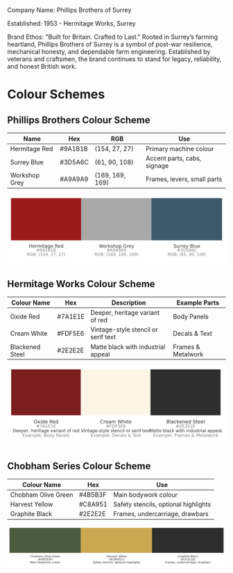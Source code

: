 Company Name: Phillips Brothers of Surrey

Established: 1953 - Hermitage Works, Surrey

Brand Ethos:
"Built for Britain. Crafted to Last."
Rooted in Surrey’s farming heartland, Phillips Brothers of Surrey is a symbol of post-war resilience, mechanical honesty, and dependable farm engineering. Established by veterans and craftsmen, the brand continues to stand for legacy, reliability, and honest British work.

# Colour Schemes

## Phillips Brothers Colour Scheme

| Name          | Hex     | RGB             | Use                         | 
| ------------- | ------- | --------------- | --------------------------- | 
| Hermitage Red	| #9A1B1B	| (154, 27, 27) 	| Primary machine colour      | 
| Surrey Blue 	| #3D5A6C	| (61, 90, 108) 	| Accent parts, cabs, signage | 
| Workshop Grey	| #A9A9A9	| (169, 169, 169)	| Frames, levers, small parts | 

![Phillips Brothers Colour Scheme](Img/ColourScheme-PhillipsBrothers.png) 

## Hermitage Works Colour Scheme

| Colour Name     | Hex     | Description                         | Example Parts      |
| --------------- | ------- | ----------------------------------- | ------------------ | 
| Oxide Red       | #7A1E1E | Deeper, heritage variant of red     | Body Panels        | 
| Cream White     | #FDF5E6 | Vintage-style stencil or serif text | Decals & Text      | 
| Blackened Steel | #2E2E2E | Matte black with industrial appeal  | Frames & Metalwork | 

![Hermitage Works Colour Scheme](Img/ColourScheme-HermitageWorks.png) 

## Chobham Series Colour Scheme

| Colour Name           | Hex     | Use                                  |
| --------------------- | ------- | ------------------------------------ |
| Chobham Olive Green   | #4B5B3F | Main bodywork colour                 | 
| Harvest Yellow        | #C8A951 | Safety stencils, optional highlights |
| Graphite Black        | #2E2E2E | Frames, undercarriage, drawbars      | 

![Chobham Series Colour Scheme](Img/ColourScheme-ChobhamSeries.png) 
 
